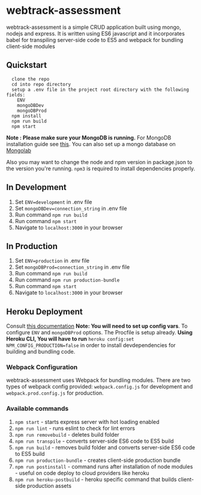 # webtrack-assessment

webtrack-assessment is a simple CRUD application built using mongo, 
nodejs and express. It is written using ES6 javascript and it 
incorporates babel for transpiling server-side code to ES5 and webpack 
for bundling  client-side modules

## Quickstart 
```
  clone the repo
  cd into repo directory
  setup a .env file in the project root directory with the following fields:
    ENV
    mongoDBDev
    mongoDBProd
  npm install
  npm run build
  npm start
```
**Note : Please make sure your MongoDB is running.** 
For MongoDB installation guide 
see [this](https://docs.mongodb.org/v3.0/installation/). 
You can also set up a mongo database on [Mongolab](https://mlab.com/)

Also you may want to change the node and npm version in package.json to the version 
you're running. `npm3` is required to install dependencies properly.

## In Development
1. Set `ENV=development` in .env file
2. Set `mongoDBDev=connection_string` in .env file
3. Run command `npm run build`  
4. Run command `npm start`
5. Navigate to `localhost:3000` in your browser

## In Production
1. Set `ENV=production` in .env file
2. Set `mongoDBProd=connection_string` in .env file
3. Run command `npm run build`  
3. Run command `npm run production-bundle`  
4. Run command `npm start`
5. Navigate to `localhost:3000` in your browser

## Heroku Deployment
Consult [this documentation](https://devcenter.heroku.com/articles/getting-started-with-nodejs#introduction)
**Note: You will need to set up config vars**. To configure `ENV` and 
`mongoDBProd` options. The Procfile is setup already. **Using Heroku CLI, 
You will have to run** `heroku config:set NPM_CONFIG_PRODUCTION=false`
in order to install devdependencies for building and bundling code.


### Webpack Configuration
webtrack-assessment uses Webpack for bundling modules. There are two 
types of webpack config provided: `webpack.config.js` for development 
and `webpack.prod.config.js` for production.

### Available commands
1. `npm start` - starts express server with hot loading enabled
2. `npm run lint` - runs eslint to check for lint errors
3. `npm run removebuild` - deletes build folder
4. `npm run transpile` - converts server-side ES6 code to ES5 build
5. `npm run build` - removes build folder and converts server-side ES6 code to ES5 build
6. `npm run production-bundle` - creates client-side production bundle
7. `npm run postinstall` - command runs after installation of node modules - 
    useful on code deploy to cloud providers like heroku
8. `npm run heroku-postbuild` - heroku specific command that builds 
    client-side production assets


